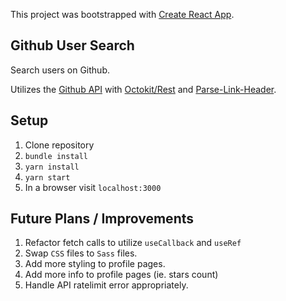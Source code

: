 This project was bootstrapped with [Create React App](https://github.com/facebook/create-react-app).

## Github User Search
Search users on Github. 

Utilizes the [Github API](https://docs.github.com/en/free-pro-team@latest/rest) with [Octokit/Rest](https://octokit.github.io/rest.js/v18) and [Parse-Link-Header](https://github.com/thlorenz/parse-link-header).

## Setup
1. Clone repository
2. `bundle install`
3. `yarn install`
4. `yarn start`
5. In a browser visit `localhost:3000`

## Future Plans / Improvements
1. Refactor fetch calls to utilize `useCallback` and `useRef`
2. Swap `CSS` files to `Sass` files.
3. Add more styling to profile pages.
4. Add more info to profile pages (ie. stars count)
5. Handle API ratelimit error appropriately.